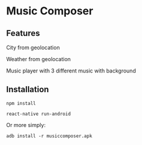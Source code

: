# Music Composer

## Features

City from geolocation

Weather from geolocation

Music player with 3 different music with background

## Installation 

```
npm install

react-native run-android
```

Or more simply: 

```
adb install -r musiccomposer.apk
```
